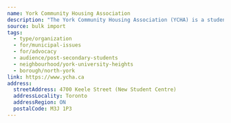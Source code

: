 ```yaml
---
name: York Community Housing Association
description: "The York Community Housing Association (YCHA) is a student-led community outreach group dedicated to helping anyone living in and/or looking for a housing in York University Heights. YCHA serves residents managing housing issues/looking for a place on a case-by-case basis, while mobilizing residents and advocating for action on housing in the York Community. YCHA represent and advocates for tenants' and residents' rights, to achieve safer, cleaner, and more accessible living conditions, and more affordable and available housing in the York Community."
source: bulk import
tags:
  - type/organization
  - for/municipal-issues
  - for/advocacy
  - audience/post-secondary-students
  - neighbourhood/york-university-heights
  - borough/north-york
link: https://www.ycha.ca
address:
  streetAddress: 4700 Keele Street (New Student Centre)
  addressLocality: Toronto
  addressRegion: ON
  postalCode: M3J 1P3
---
```


<!-- Community added via bulk import -->
